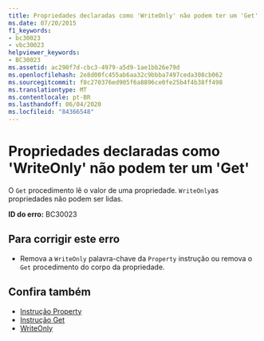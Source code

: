 ```yaml
---
title: Propriedades declaradas como 'WriteOnly' não podem ter um 'Get'
ms.date: 07/20/2015
f1_keywords:
- bc30023
- vbc30023
helpviewer_keywords:
- BC30023
ms.assetid: ac290f7d-cbc3-4979-a5d9-1ae1bb26e79d
ms.openlocfilehash: 2e8d00fc455ab6aa32c9bbba7497ceda308cb062
ms.sourcegitcommit: f8c270376ed905f6a8896ce0fe25b4f4b38ff498
ms.translationtype: MT
ms.contentlocale: pt-BR
ms.lasthandoff: 06/04/2020
ms.locfileid: "84366548"
---
```

# <a name="properties-declared-writeonly-cannot-have-a-get"></a>Propriedades declaradas como 'WriteOnly' não podem ter um 'Get'
O `Get` procedimento lê o valor de uma propriedade. `WriteOnly`as propriedades não podem ser lidas.  
  
 **ID do erro:** BC30023  
  
## <a name="to-correct-this-error"></a>Para corrigir este erro  
  
- Remova a `WriteOnly` palavra-chave da `Property` instrução ou remova o `Get` procedimento do corpo da propriedade.  
  
## <a name="see-also"></a>Confira também

- [Instrução Property](../language-reference/statements/property-statement.md)
- [Instrução Get](../language-reference/statements/get-statement.md)
- [WriteOnly](../language-reference/modifiers/writeonly.md)
